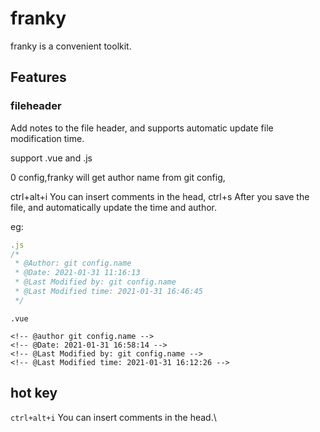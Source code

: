 # franky

franky is a convenient toolkit.

## Features

### fileheader
Add notes to the file header, and supports automatic update file modification time.

support .vue and .js

0 config,franky will get author name from git config,

ctrl+alt+i You can insert comments in the head, ctrl+s After you save the file, and automatically update the time and author.

eg:
```js
.js
/*
 * @Author: git config.name
 * @Date: 2021-01-31 11:16:13
 * @Last Modified by: git config.name
 * @Last Modified time: 2021-01-31 16:46:45
 */

```
```
.vue

<!-- @author git config.name -->
<!-- @Date: 2021-01-31 16:58:14 -->
<!-- @Last Modified by: git config.name -->
<!-- @Last Modified time: 2021-01-31 16:12:26 -->

```
## hot key

`ctrl+alt+i` You can insert comments in the head.\
